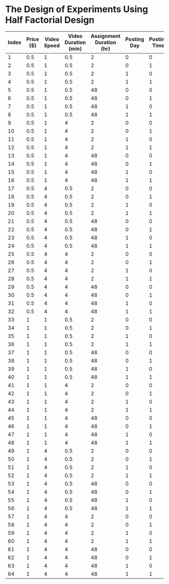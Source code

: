 # The Design of Experiments Using Half Factorial Design

| Index | Price (\$) | Video Speed | Video Duration (min) | Assignment Duration (hr) | Posting Day | Posting Time | Country | Historical Performance | Mean Accuracy | Variance of Accuracy | Mean Completion Time (min) | Variance of Completion Time |
|-------|------------|-------------|----------------------|--------------------------|-------------|--------------|---------|------------------------|---------------|-----------------------|----------------------------|-----------------------------|
| 1     | 0.5        | 1           | 0.5                  | 2                        | 0           | 0            | 1       | 100                    | 0.94          | 0.16                  | 11                         | 9                           |
| 2     | 0.5        | 1           | 0.5                  | 2                        | 0           | 1            | 1       | 0                      | 0.98          | 0.04                  | 25                         | 23                          |
| 3     | 0.5        | 1           | 0.5                  | 2                        | 1           | 0            | 1       | 0                      | 0.98          | 0.05                  | 8                          | 7                           |
| 4     | 0.5        | 1           | 0.5                  | 2                        | 1           | 1            | 1       | 100                    | 0.98          | 0.04                  | 6                          | 3                           |
| 5     | 0.5        | 1           | 0.5                  | 48                       | 0           | 0            | 0       | 100                    | 0.89          | 0.03                  | 49                         | 46                          |
| 6     | 0.5        | 1           | 0.5                  | 48                       | 0           | 1            | 0       | 0                      | 0.79          | 0.02                  | 1235                       | 966                         |
| 7     | 0.5        | 1           | 0.5                  | 48                       | 1           | 0            | 0       | 0                      | 0.90          | 0.02                  | 35                         | 60                          |
| 8     | 0.5        | 1           | 0.5                  | 48                       | 1           | 1            | 0       | 100                    | 0.98          | 0.02                  | 11                         | 9                           |
| 9     | 0.5        | 1           | 4                    | 2                        | 0           | 0            | 0       | 100                    | 0.82          | 0.39                  | 96                         | 80                          |
| 10    | 0.5        | 1           | 4                    | 2                        | 0           | 1            | 0       | 0                      | 0.88          | 0.25                  | 113                        | 127                         |
| 11    | 0.5        | 1           | 4                    | 2                        | 1           | 0            | 0       | 0                      | 0.92          | 0.19                  | 79                         | 60                          |
| 12    | 0.5        | 1           | 4                    | 2                        | 1           | 1            | 0       | 100                    | 1.00          | 0.10                  | 16                         | 5                           |
| 13    | 0.5        | 1           | 4                    | 48                       | 0           | 0            | 1       | 100                    | 0.98          | 0.03                  | 49                         | 51                          |
| 14    | 0.5        | 1           | 4                    | 48                       | 0           | 1            | 1       | 0                      | 0.80          | 0.01                  | 52                         | 56                          |
| 15    | 0.5        | 1           | 4                    | 48                       | 1           | 0            | 1       | 0                      | 0.94          | 0.10                  | 288                        | 88                          |
| 16    | 0.5        | 1           | 4                    | 48                       | 1           | 1            | 1       | 100                    | 0.99          | 0.01                  | 16                         | 11                          |
| 17    | 0.5        | 4           | 0.5                  | 2                        | 0           | 0            | 0       | 0                      | 0.97          | 0.06                  | 224                        | 486                         |
| 18    | 0.5        | 4           | 0.5                  | 2                        | 0           | 1            | 0       | 100                    | 1.00          | 0.01                  | 37                         | 20                          |
| 19    | 0.5        | 4           | 0.5                  | 2                        | 1           | 0            | 0       | 100                    | 0.97          | 0.04                  | 42                         | 34                          |
| 20    | 0.5        | 4           | 0.5                  | 2                        | 1           | 1            | 0       | 0                      | 0.89          | 0.00                  | 25                         | 20                          |
| 21    | 0.5        | 4           | 0.5                  | 48                       | 0           | 0            | 1       | 0                      | 0.95          | 0.09                  | 560                        | 900                         |
| 22    | 0.5        | 4           | 0.5                  | 48                       | 0           | 1            | 1       | 100                    | 0.99          | 0.02                  | 17                         | 15                          |
| 23    | 0.5        | 4           | 0.5                  | 48                       | 1           | 0            | 1       | 100                    | 0.99          | 0.01                  | 35                         | 41                          |
| 24    | 0.5        | 4           | 0.5                  | 48                       | 1           | 1            | 1       | 0                      | 0.94          | 0.11                  | 18                         | 15                          |
| 25    | 0.5        | 4           | 4                    | 2                        | 0           | 0            | 1       | 0                      | 0.70          | 0.35                  | 50                         | 41                          |
| 26    | 0.5        | 4           | 4                    | 2                        | 0           | 1            | 1       | 100                    | 0.99          | 0.01                  | 38                         | 23                          |
| 27    | 0.5        | 4           | 4                    | 2                        | 1           | 0            | 1       | 100                    | 0.81          | 0.24                  | 28                         | 9                           |
| 28    | 0.5        | 4           | 4                    | 2                        | 1           | 1            | 1       | 0                      | 0.95          | 0.11                  | 49                         | 28                          |
| 29    | 0.5        | 4           | 4                    | 48                       | 0           | 0            | 0       | 0                      | 0.82          | 0.32                  | 144                        | 83                          |
| 30    | 0.5        | 4           | 4                    | 48                       | 0           | 1            | 0       | 100                    | 1.00          | 0.23                  | 51                         | 27                          |
| 31    | 0.5        | 4           | 4                    | 48                       | 1           | 0            | 0       | 100                    | 0.96          | 0.05                  | 134                        | 88                          |
| 32    | 0.5        | 4           | 4                    | 48                       | 1           | 1            | 0       | 0                      | 0.69          | 0.31                  | 115                        | 57                          |
| 33    | 1          | 1           | 0.5                  | 2                        | 0           | 0            | 0       | 0                      | 0.99          | 0.01                  | 13                         | 10                          |
| 34    | 1          | 1           | 0.5                  | 2                        | 0           | 1            | 0       | 100                    | 1.00          | 0.01                  | 9                          | 5                           |
| 35    | 1          | 1           | 0.5                  | 2                        | 1           | 0            | 0       | 100                    | 0.83          | 0.38                  | 6                          | 4                           |
| 36    | 1          | 1           | 0.5                  | 2                        | 1           | 1            | 0       | 0                      | 0.97          | 0.04                  | 9                          | 5                           |
| 37    | 1          | 1           | 0.5                  | 48                       | 0           | 0            | 1       | 0                      | 0.83          | 0.41                  | 85                         | 124                         |
| 38    | 1          | 1           | 0.5                  | 48                       | 0           | 1            | 1       | 100                    | 1.00          | 0.02                  | 8                          | 5                           |
| 39    | 1          | 1           | 0.5                  | 48                       | 1           | 0            | 1       | 100                    | 0.94          | 0.13                  | 5                          | 4                           |
| 40    | 1          | 1           | 0.5                  | 48                       | 1           | 1            | 1       | 0                      | 0.96          | 0.10                  | 7                          | 5                           |
| 41    | 1          | 1           | 4                    | 2                        | 0           | 0            | 1       | 0                      | 0.92          | 0.15                  | 20                         | 10                          |
| 42    | 1          | 1           | 4                    | 2                        | 0           | 1            | 1       | 100                    | 0.99          | 0.01                  | 8                          | 2                           |
| 43    | 1          | 1           | 4                    | 2                        | 1           | 0            | 1       | 100                    | 0.98          | 0.03                  | 10                         | 4                           |
| 44    | 1          | 1           | 4                    | 2                        | 1           | 1            | 1       | 0                      | 0.90          | 0.21                  | 10                         | 4                           |
| 45    | 1          | 1           | 4                    | 48                       | 0           | 0            | 0       | 0                      | 0.84          | 0.26                  | 236                        | 260                         |
| 46    | 1          | 1           | 4                    | 48                       | 0           | 1            | 0       | 100                    | 0.99          | 0.03                  | 23                         | 12                          |
| 47    | 1          | 1           | 4                    | 48                       | 1           | 0            | 0       | 100                    | 0.98          | 0.02                  | 33                         | 23                          |
| 48    | 1          | 1           | 4                    | 48                       | 1           | 1            | 0       | 0                      | 0.99          | 0.03                  | 15                         | 7                           |
| 49    | 1          | 4           | 0.5                  | 2                        | 0           | 0            | 1       | 100                    | 0.96          | 0.08                  | 16                         | 10                          |
| 50    | 1          | 4           | 0.5                  | 2                        | 0           | 1            | 1       | 0                      | 0.88          | 0.31                  | 12                         | 5                           |
| 51    | 1          | 4           | 0.5                  | 2                        | 1           | 0            | 1       | 0                      | 0.99          | 0.01                  | 20                         | 13                          |
| 52    | 1          | 4           | 0.5                  | 2                        | 1           | 1            | 1       | 100                    | 0.99          | 0.01                  | 7                          | 0                           |
| 53    | 1          | 4           | 0.5                  | 48                       | 0           | 0            | 0       | 100                    | 0.95          | 0.13                  | 45                         | 21                          |
| 54    | 1          | 4           | 0.5                  | 48                       | 0           | 1            | 0       | 0                      | 1.00          | 0.02                  | 41                         | 26                          |
| 55    | 1          | 4           | 0.5                  | 48                       | 1           | 0            | 0       | 0                      | 1.00          | 0.01                  | 112                        | 178                         |
| 56    | 1          | 4           | 0.5                  | 48                       | 1           | 1            | 0       | 100                    | 1.00          | 0.00                  | 12                         | 4                           |
| 57    | 1          | 4           | 4                    | 2                        | 0           | 0            | 0       | 100                    | 0.97          | 0.03                  | 33                         | 25                          |
| 58    | 1          | 4           | 4                    | 2                        | 0           | 1            | 0       | 0                      | 1.00          | 0.00                  | 32                         | 12                          |
| 59    | 1          | 4           | 4                    | 2                        | 1           | 0            | 0       | 0                      | 0.98          | 0.03                  | 35                         | 12                          |
| 60    | 1          | 4           | 4                    | 2                        | 1           | 1            | 0       | 100                    | 0.99          | 0.02                  | 25                         | 1                           |
| 61    | 1          | 4           | 4                    | 48                       | 0           | 0            | 1       | 100                    | 1.00          | 0.01                  | 35                         | 17                          |
| 62    | 1          | 4           | 4                    | 48                       | 0           | 1            | 1       | 0                      | 0.89          | 0.28                  | 30                         | 13                          |
| 63    | 1          | 4           | 4                    | 48                       | 1           | 0            | 1       | 0                      | 0.95          | 0.12                  | 53                         | 36                          |
| 64    | 1          | 4           | 4                    | 48                       | 1           | 1            | 1       | 100                    | 0.98          | 0.05                  | 17                         | 2                           |
